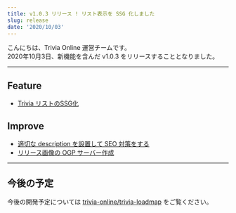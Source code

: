 ```yaml
---
title: v1.0.3 リリース ! リスト表示を SSG 化しました
slug: release
date: '2020/10/03'
---
```

こんにちは、Trivia Online 運営チームです。  
2020年10月3日、新機能を含んだ v1.0.3 をリリースすることとなりました。  

----

## Feature

- [Trivia リストのSSG化](https://github.com/trivia-online/trivia-roadmap/issues/23)

## Improve

- [適切な description を設置して SEO 対策をする](https://github.com/trivia-online/trivia-roadmap/issues/26)
- [リリース画像の OGP サーバー作成](https://github.com/trivia-online/trivia-roadmap/issues/20)

----

## 今後の予定

今後の開発予定については [trivia-online/trivia-loadmap](https://github.com/trivia-online/trivia-roadmap/projects/1) をご覧ください。
